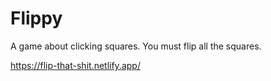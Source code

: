 # Flippy

A game about clicking squares. You must flip all the squares.

https://flip-that-shit.netlify.app/
